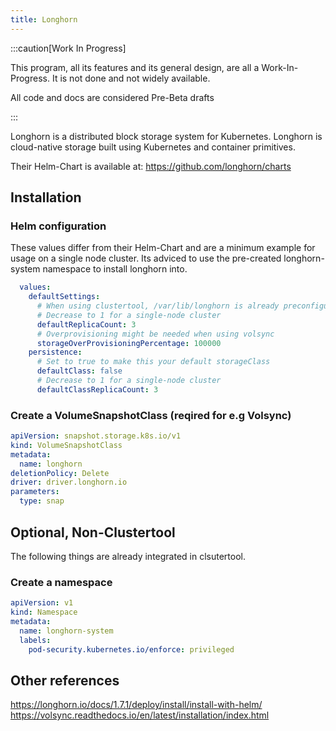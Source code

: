 ```yaml
---
title: Longhorn
---
```



:::caution[Work In Progress]

This program, all its features and its general design, are all a Work-In-Progress. It is not done and not widely available.

All code and docs are considered Pre-Beta drafts

:::

Longhorn is a distributed block storage system for Kubernetes. Longhorn is cloud-native storage built using Kubernetes and container primitives.

Their Helm-Chart is available at: <https://github.com/longhorn/charts>

## Installation

### Helm configuration

These values differ from their Helm-Chart and are a minimum example for usage on a single node cluster.
Its adviced to use the pre-created longhorn-system namespace to install longhorn into.

```yaml
  values:
    defaultSettings:
      # When using clustertool, /var/lib/longhorn is already preconfigured and can be used as is.
      # Decrease to 1 for a single-node cluster
      defaultReplicaCount: 3
      # Overprovisioning might be needed when using volsync
      storageOverProvisioningPercentage: 100000
    persistence:
      # Set to true to make this your default storageClass
      defaultClass: false
      # Decrease to 1 for a single-node cluster
      defaultClassReplicaCount: 3
```

### Create a VolumeSnapshotClass (reqired for e.g Volsync)

```yaml
apiVersion: snapshot.storage.k8s.io/v1
kind: VolumeSnapshotClass
metadata:
  name: longhorn
deletionPolicy: Delete
driver: driver.longhorn.io
parameters:
  type: snap
```

## Optional, Non-Clustertool

The following things are already integrated in clsutertool.


### Create a namespace


```yaml
apiVersion: v1
kind: Namespace
metadata:
  name: longhorn-system
  labels:
    pod-security.kubernetes.io/enforce: privileged
```



## Other references

<https://longhorn.io/docs/1.7.1/deploy/install/install-with-helm/>
<https://volsync.readthedocs.io/en/latest/installation/index.html>
